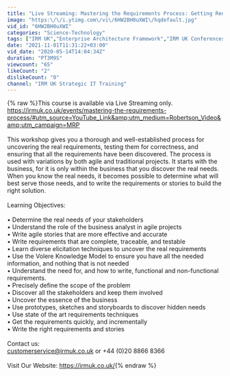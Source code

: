 ```yaml
---
title: "Live Streaming: Mastering the Requirements Process: Getting Requirements Right 10-12 November 2021"
image: "https:\/\/i.ytimg.com\/vi\/6HW2BH0uXWI\/hqdefault.jpg"
vid_id: "6HW2BH0uXWI"
categories: "Science-Technology"
tags: ["IRM UK","Enterprise Architecture Framework","IRM UK Conferences"]
date: "2021-11-01T11:31:22+03:00"
vid_date: "2020-05-14T14:04:34Z"
duration: "PT3M9S"
viewcount: "65"
likeCount: "2"
dislikeCount: "0"
channel: "IRM UK Strategic IT Training"
---
```

{% raw %}This course is available via Live Streaming only.<br /><a rel="nofollow" target="blank" href="https://irmuk.co.uk/events/mastering-the-requirements-process/#utm_source=YouTube_Link&amp;utm_medium=Robertson_Video&amp;utm_campaign=MRP">https://irmuk.co.uk/events/mastering-the-requirements-process/#utm_source=YouTube_Link&amp;utm_medium=Robertson_Video&amp;utm_campaign=MRP</a><br /><br />This workshop gives you a thorough and well-established process for uncovering the real requirements, testing them for correctness, and ensuring that all the requirements have been discovered. The process is used with variations by both agile and traditional projects. It starts with the business, for it is only within the business that you discover the real needs. When you know the real needs, it becomes possible to determine what will best serve those needs, and to write the requirements or stories to build the right solution.<br /><br />Learning Objectives:<br /><br />• Determine the real needs of your stakeholders<br />• Understand the role of the business analyst in agile projects<br />• Write agile stories that are more effective and accurate<br />• Write requirements that are complete, traceable, and testable<br />• Learn diverse elicitation techniques to uncover the real requirements<br />• Use the Volere Knowledge Model to ensure you have all the needed information, and nothing that is not needed<br />• Understand the need for, and how to write, functional and non-functional requirements.<br />• Precisely define the scope of the problem<br />• Discover all the stakeholders and keep them involved<br />• Uncover the essence of the business<br />• Use prototypes, sketches and storyboards to discover hidden needs<br />• Use state of the art requirements techniques<br />• Get the requirements quickly, and incrementally<br />• Write the right requirements and stories<br /><br />Contact us:<br />customerservice@irmuk.co.uk or +44 (0)20 8866 8366<br /><br />Visit Our Website: <a rel="nofollow" target="blank" href="https://irmuk.co.uk/">https://irmuk.co.uk/</a>{% endraw %}
